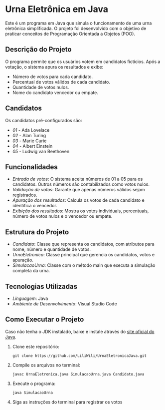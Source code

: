 # Urna Eletrônica em Java

Este é um programa em Java que simula o funcionamento de uma urna eletrônica simplificada. O projeto foi desenvolvido com o objetivo de praticar conceitos de Programação Orientada a Objetos (POO).

## Descrição do Projeto

O programa permite que os usuários votem em candidatos fictícios. Após a votação, o sistema apura os resultados e exibe:

- Número de votos para cada candidato.
- Percentual de votos válidos de cada candidato.
- Quantidade de votos nulos.
- Nome do candidato vencedor ou empate.

## Candidatos

Os candidatos pré-configurados são:

- *01* - Ada Lovelace  
- *02* - Alan Turing  
- *03* - Marie Curie  
- *04* - Albert Einstein  
- *05* - Ludwig van Beethoven  

## Funcionalidades

- *Entrada de votos*: O sistema aceita números de 01 a 05 para os candidatos. Outros números são contabilizados como votos nulos.
- *Validação de votos*: Garante que apenas números válidos sejam registrados.
- *Apuração dos resultados*: Calcula os votos de cada candidato e identifica o vencedor.
- *Exibição dos resultados*: Mostra os votos individuais, percentuais, número de votos nulos e o vencedor ou empate.

## Estrutura do Projeto

- *Candidato*: Classe que representa os candidatos, com atributos para nome, número e quantidade de votos.
- *UrnaEletronica*: Classe principal que gerencia os candidatos, votos e apuração.
- *SimulacaoUrna*: Classe com o método main que executa a simulação completa da urna.

## Tecnologias Utilizadas

- *Linguagem*: Java
- *Ambiente de Desenvolvimento*: Visual Studio Code

## Como Executar o Projeto

Caso não tenha o JDK instalado, baixe e instale através do [site oficial do Java](https://www.oracle.com/java/technologies/javase-jdk-downloads.html).

1. Clone este repositório:
   ```
   git clone https://github.com/LiliWili/UrnaEletronicaJava.git
   
2. Compile os arquivos no terminal:
   ```
   javac UrnaEletronica.java SimulacaoUrna.java Candidato.java
3.  Execute o programa:
    ```
    java SimulacaoUrna
5. Siga as instruções do terminal para registrar os votos

